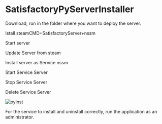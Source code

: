# SatisfactoryPyServerInstaller

Download, run in the folder where you want to deploy the server.


Istall steamCMD+SatisfactoryServer+nssm

Start server

Update Server from steam

Install server as Service nssm

Start Service Server

Stop Service Server

Delete Service Server

![pyinst](https://user-images.githubusercontent.com/106923482/172064603-e676b6cc-80b6-41fb-ac19-f199311b1274.png)


For the service to install and uninstall correctly, run the application as an administrator.
